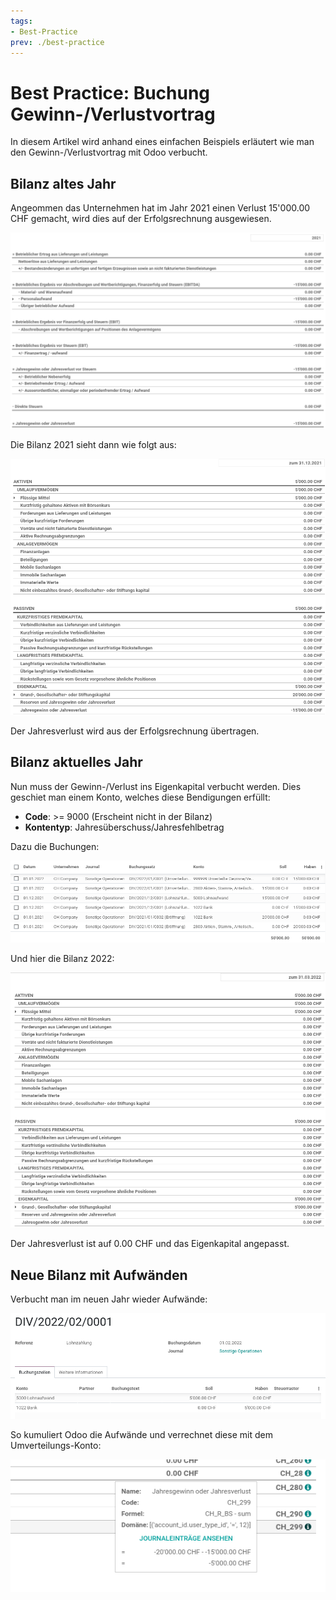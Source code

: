 ```yaml
---
tags:
- Best-Practice
prev: ./best-practice
---
```

# Best Practice: Buchung Gewinn-/Verlustvortrag

In diesem Artikel wird anhand eines einfachen Beispiels erläutert wie man den Gewinn-/Verlustvortrag mit Odoo verbucht.

## Bilanz altes Jahr

Angeommen das Unternehmen hat im Jahr 2021 einen Verlust 15'000.00 CHF gemacht, wird dies auf der Erfolgsrechnung ausgewiesen.

![](assets/Erfolgsrechnung%202021.png)

Die Bilanz 2021 sieht dann wie folgt aus:

![](assets/Bilanz%202021.png)

Der Jahresverlust wird aus der Erfolgsrechnung übertragen.

## Bilanz aktuelles Jahr

Nun muss der Gewinn-/Verlust ins Eigenkapital verbucht werden. Dies geschiet man einem Konto, welches diese Bendigungen erfüllt:

* **Code**: >= 9000 (Erscheint nicht in der Bilanz)
* **Kontentyp**: Jahresüberschuss/Jahresfehlbetrag

Dazu die Buchungen:

![](assets/Buchungszeilen.png)

Und hier die Bilanz 2022:

![](assets/Bilanz%202022.png)

Der Jahresverlust ist auf 0.00 CHF und das Eigenkapital angepasst.

## Neue Bilanz mit Aufwänden

Verbucht man im neuen Jahr wieder Aufwände:

![](assets/Lohnzahlung%202022.png)

So kumuliert Odoo die Aufwände und verrechnet diese mit dem Umverteilungs-Konto:

![](assets/Jahresgewinn%20oder%20Jahresverlust.png)